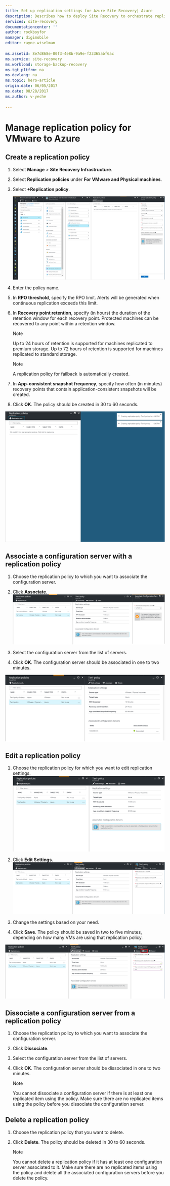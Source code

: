 ```yaml
---
title: Set up replication settings for Azure Site Recovery| Azure
description: Describes how to deploy Site Recovery to orchestrate replication, failover, and recovery of Hyper-V VMs in VMM clouds to Azure.
services: site-recovery
documentationcenter: ''
author: rockboyfor
manager: digimobile
editor: rayne-wiselman

ms.assetid: 8e7d868e-00f3-4e8b-9a9e-f23365abf6ac
ms.service: site-recovery
ms.workload: storage-backup-recovery
ms.tgt_pltfrm: na
ms.devlang: na
ms.topic: hero-article
origin.date: 06/05/2017
ms.date: 08/28/2017
ms.author: v-yeche

---
```

# Manage replication policy for VMware to Azure

## Create a replication policy

1. Select **Manage** > **Site Recovery Infrastructure**.
2. Select **Replication policies** under **For VMware and Physical machines**.
3. Select **+Replication policy**.

      ![Create replication policy](./media/site-recovery-setup-replication-settings-vmware/createpolicy.png)

4. Enter the policy name.

5. In **RPO threshold**, specify the RPO limit. Alerts will be generated when continuous replication exceeds this limit.
6. In **Recovery point retention**, specify (in hours) the duration of the retention window for each recovery point. Protected machines can be recovered to any point within a retention window.

    > [!NOTE]
    > Up to 24 hours of retention is supported for machines replicated to premium storage. Up to 72 hours of retention is supported for machines replicated to standard storage.

    > [!NOTE]
    > A replication policy for failback is automatically created.

7. In **App-consistent snapshot frequency**, specify how often (in minutes) recovery points that contain application-consistent snapshots will be created.

8. Click **OK**. The policy should be created in 30 to 60 seconds.

![Replication policy generation](./media/site-recovery-setup-replication-settings-vmware/Creating-Policy.png)

## Associate a configuration server with a replication policy
1. Choose the replication policy to which you want to associate the configuration server.
2. Click **Associate**.
![Associate configuration server](./media/site-recovery-setup-replication-settings-vmware/Associate-CS-1.PNG)

3. Select the configuration server from the list of servers.
4. Click **OK**. The configuration server should be associated in one to two minutes.

![Configuration server association](./media/site-recovery-setup-replication-settings-vmware/Associate-CS-2.png)

## Edit a replication policy
1. Choose the replication policy for which you want to edit replication settings.
![Edit replication policy](./media/site-recovery-setup-replication-settings-vmware/Select-Policy.png)

2. Click **Edit Settings**.
![Edit replication policy settings](./media/site-recovery-setup-replication-settings-vmware/Edit-Policy.png)

3. Change the settings based on your need.
4. Click **Save**. The policy should be saved in two to five minutes, depending on how many VMs are using that replication policy.

![Save replication policy](./media/site-recovery-setup-replication-settings-vmware/Save-Policy.png)

## Dissociate a configuration server from a replication policy
1. Choose the replication policy to which you want to associate the configuration server.
2. Click **Dissociate**.
3. Select the configuration server from the list of servers.
4. Click **OK**. The configuration server should be dissociated in one to two minutes.

    > [!NOTE]
    > You cannot dissociate a configuration server if there is at least one replicated item using the policy. Make sure there are no replicated items using the policy before you dissociate the configuration server.

## Delete a replication policy

1. Choose the replication policy that you want to delete.
2. Click **Delete**. The policy should be deleted in 30 to 60 seconds.

    > [!NOTE]
    > You cannot delete a replication policy if it has at least one configuration server associated to it. Make sure there are no replicated items using the policy and delete all the associated configuration servers before you delete the policy.
